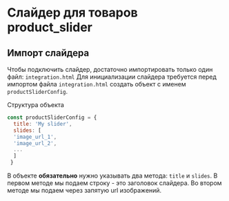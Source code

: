 # Слайдер для товаров product_slider

## Импорт слайдера
Чтобы подключить слайдер, достаточно импортировать только один файл: `integration.html`
Для инициализации слайдера требуется перед импортом файла `integration.html` создать объект с именем `productSliderConfig`.


Структура объекта
```javascript
const productSliderConfig = {
  title: 'My slider',
  slides: [
  'image_url_1',
  'image_url_2',
  ...
  ]
 }
```

В объекте **обязательно** нужно указывать два метода: `title` и `slides`. В первом методе мы подаем строку - это заголовок слайдера. Во втором методе мы подаем через запятую url изображений.
